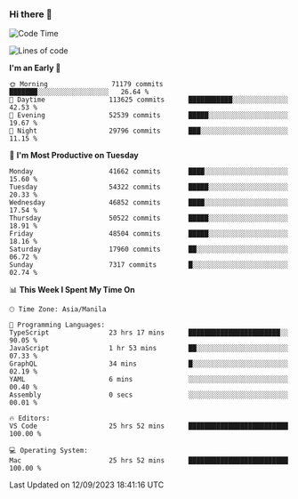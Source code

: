 ### Hi there 👋

<!--START_SECTION:waka-->
![Code Time](http://img.shields.io/badge/Code%20Time-4%2C323%20hrs%2024%20mins-blue)

![Lines of code](https://img.shields.io/badge/From%20Hello%20World%20I%27ve%20Written-105.3%20million%20lines%20of%20code-blue)

**I'm an Early 🐤** 

```text
🌞 Morning                71179 commits       ███████░░░░░░░░░░░░░░░░░░   26.64 % 
🌆 Daytime                113625 commits      ███████████░░░░░░░░░░░░░░   42.53 % 
🌃 Evening                52539 commits       █████░░░░░░░░░░░░░░░░░░░░   19.67 % 
🌙 Night                  29796 commits       ███░░░░░░░░░░░░░░░░░░░░░░   11.15 % 
```
📅 **I'm Most Productive on Tuesday** 

```text
Monday                   41662 commits       ████░░░░░░░░░░░░░░░░░░░░░   15.60 % 
Tuesday                  54322 commits       █████░░░░░░░░░░░░░░░░░░░░   20.33 % 
Wednesday                46852 commits       ████░░░░░░░░░░░░░░░░░░░░░   17.54 % 
Thursday                 50522 commits       █████░░░░░░░░░░░░░░░░░░░░   18.91 % 
Friday                   48504 commits       █████░░░░░░░░░░░░░░░░░░░░   18.16 % 
Saturday                 17960 commits       ██░░░░░░░░░░░░░░░░░░░░░░░   06.72 % 
Sunday                   7317 commits        █░░░░░░░░░░░░░░░░░░░░░░░░   02.74 % 
```


📊 **This Week I Spent My Time On** 

```text
🕑︎ Time Zone: Asia/Manila

💬 Programming Languages: 
TypeScript               23 hrs 17 mins      ███████████████████████░░   90.05 % 
JavaScript               1 hr 53 mins        ██░░░░░░░░░░░░░░░░░░░░░░░   07.33 % 
GraphQL                  34 mins             █░░░░░░░░░░░░░░░░░░░░░░░░   02.19 % 
YAML                     6 mins              ░░░░░░░░░░░░░░░░░░░░░░░░░   00.40 % 
Assembly                 0 secs              ░░░░░░░░░░░░░░░░░░░░░░░░░   00.01 % 

🔥 Editors: 
VS Code                  25 hrs 52 mins      █████████████████████████   100.00 % 

💻 Operating System: 
Mac                      25 hrs 52 mins      █████████████████████████   100.00 % 
```


 Last Updated on 12/09/2023 18:41:16 UTC
<!--END_SECTION:waka-->


<!--
**rad182/rad182** is a ✨ _special_ ✨ repository because its `README.md` (this file) appears on your GitHub profile.

Here are some ideas to get you started:

- 🔭 I’m currently working on ...
- 🌱 I’m currently learning ...
- 👯 I’m looking to collaborate on ...
- 🤔 I’m looking for help with ...
- 💬 Ask me about ...
- 📫 How to reach me: ...
- 😄 Pronouns: ...
- ⚡ Fun fact: ...
-->
